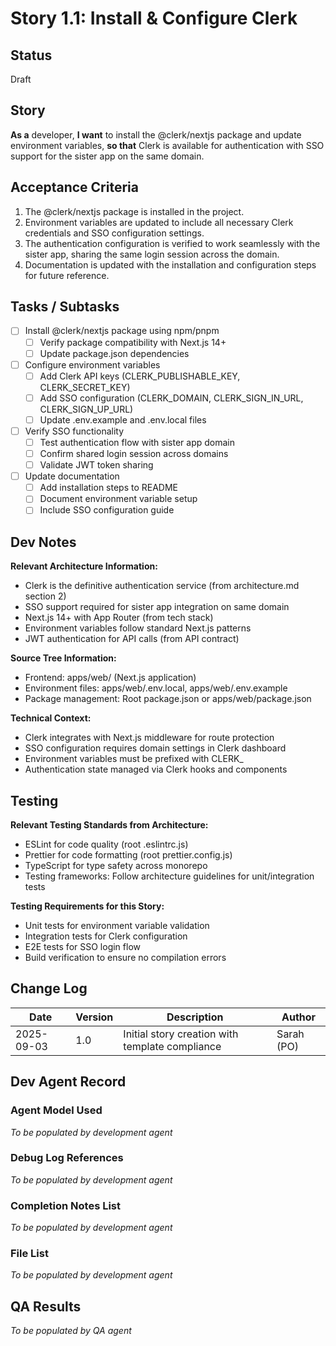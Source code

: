 # Story 1.1: Install & Configure Clerk

## Status
Draft

## Story
**As a** developer,
**I want** to install the @clerk/nextjs package and update environment variables,
**so that** Clerk is available for authentication with SSO support for the sister app on the same domain.

## Acceptance Criteria
1. The @clerk/nextjs package is installed in the project.
2. Environment variables are updated to include all necessary Clerk credentials and SSO configuration settings.
3. The authentication configuration is verified to work seamlessly with the sister app, sharing the same login session across the domain.
4. Documentation is updated with the installation and configuration steps for future reference.

## Tasks / Subtasks
- [ ] Install @clerk/nextjs package using npm/pnpm
  - [ ] Verify package compatibility with Next.js 14+
  - [ ] Update package.json dependencies
- [ ] Configure environment variables
  - [ ] Add Clerk API keys (CLERK_PUBLISHABLE_KEY, CLERK_SECRET_KEY)
  - [ ] Add SSO configuration (CLERK_DOMAIN, CLERK_SIGN_IN_URL, CLERK_SIGN_UP_URL)
  - [ ] Update .env.example and .env.local files
- [ ] Verify SSO functionality
  - [ ] Test authentication flow with sister app domain
  - [ ] Confirm shared login session across domains
  - [ ] Validate JWT token sharing
- [ ] Update documentation
  - [ ] Add installation steps to README
  - [ ] Document environment variable setup
  - [ ] Include SSO configuration guide

## Dev Notes
**Relevant Architecture Information:**
- Clerk is the definitive authentication service (from architecture.md section 2)
- SSO support required for sister app integration on same domain
- Next.js 14+ with App Router (from tech stack)
- Environment variables follow standard Next.js patterns
- JWT authentication for API calls (from API contract)

**Source Tree Information:**
- Frontend: apps/web/ (Next.js application)
- Environment files: apps/web/.env.local, apps/web/.env.example
- Package management: Root package.json or apps/web/package.json

**Technical Context:**
- Clerk integrates with Next.js middleware for route protection
- SSO configuration requires domain settings in Clerk dashboard
- Environment variables must be prefixed with CLERK_
- Authentication state managed via Clerk hooks and components

## Testing
**Relevant Testing Standards from Architecture:**
- ESLint for code quality (root .eslintrc.js)
- Prettier for code formatting (root prettier.config.js)
- TypeScript for type safety across monorepo
- Testing frameworks: Follow architecture guidelines for unit/integration tests

**Testing Requirements for this Story:**
- Unit tests for environment variable validation
- Integration tests for Clerk configuration
- E2E tests for SSO login flow
- Build verification to ensure no compilation errors

## Change Log
| Date | Version | Description | Author |
|------|---------|-------------|--------|
| 2025-09-03 | 1.0 | Initial story creation with template compliance | Sarah (PO) |

## Dev Agent Record
### Agent Model Used
*To be populated by development agent*

### Debug Log References
*To be populated by development agent*

### Completion Notes List
*To be populated by development agent*

### File List
*To be populated by development agent*

## QA Results
*To be populated by QA agent*